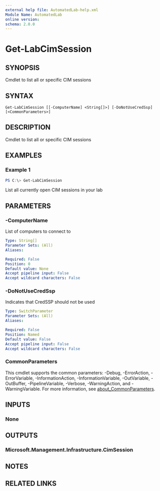 ```yaml
---
external help file: AutomatedLab-help.xml
Module Name: AutomatedLab
online version:
schema: 2.0.0
---
```


# Get-LabCimSession

## SYNOPSIS
Cmdlet to list all or specific CIM sessions

## SYNTAX

```
Get-LabCimSession [[-ComputerName] <String[]>] [-DoNotUseCredSsp] [<CommonParameters>]
```

## DESCRIPTION
Cmdlet to list all or specific CIM sessions

## EXAMPLES

### Example 1
```powershell
PS C:\> Get-LabCimSession
```

List all currently open CIM sessions in your lab

## PARAMETERS

### -ComputerName
List of computers to connect to

```yaml
Type: String[]
Parameter Sets: (All)
Aliases:

Required: False
Position: 0
Default value: None
Accept pipeline input: False
Accept wildcard characters: False
```

### -DoNotUseCredSsp
Indicates that CredSSP should not be used

```yaml
Type: SwitchParameter
Parameter Sets: (All)
Aliases:

Required: False
Position: Named
Default value: False
Accept pipeline input: False
Accept wildcard characters: False
```

### CommonParameters
This cmdlet supports the common parameters: -Debug, -ErrorAction, -ErrorVariable, -InformationAction, -InformationVariable, -OutVariable, -OutBuffer, -PipelineVariable, -Verbose, -WarningAction, and -WarningVariable. For more information, see [about_CommonParameters](http://go.microsoft.com/fwlink/?LinkID=113216).

## INPUTS

### None
## OUTPUTS

### Microsoft.Management.Infrastructure.CimSession
## NOTES

## RELATED LINKS
